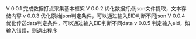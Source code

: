 V 0.0.1 完成数据打点采集基本框架
V 0.0.2 优化数据打点json文件提取，文本存储内容
v 0.0.3 优化原始json判定条件，可以通过输入EID判断不同json
V 0.0.4 优化传送data判定条件，可以通过输入EID判断不同data
v 0.0.5 判定输入eid，如输入错误，则退出程序

